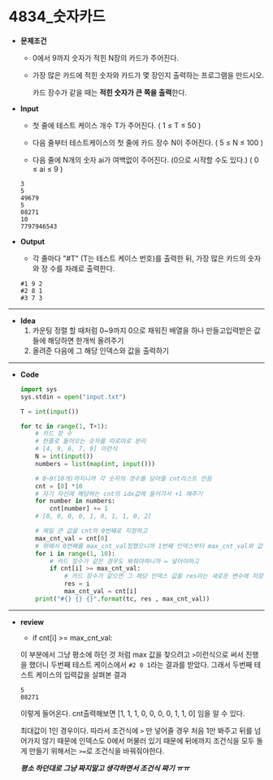 # 4834_숫자카드

* **문제조건**

  * 0에서 9까지 숫자가 적힌 N장의 카드가 주어진다.

  * 가장 많은 카드에 적힌 숫자와 카드가 몇 장인지 출력하는 프로그램을 만드시오. 

    카드 장수가 같을 때는 **적힌 숫자가 큰 쪽을 출력**한다.

* **Input**

  * 첫 줄에 테스트 케이스 개수 T가 주어진다. ( 1 ≤ T ≤ 50 )

  * 다음 줄부터 테스트케이스의 첫 줄에 카드 장수 N이 주어진다. ( 5 ≤ N ≤ 100 )

  * 다음 줄에 N개의 숫자 ai가 여백없이 주어진다. (0으로 시작할 수도 있다.) ( 0 ≤ ai ≤ 9 ) 

  ```
  3
  5
  49679
  5
  08271
  10
  7797946543
  ```

* **Output**

  * 각 줄마다 "#T" (T는 테스트 케이스 번호)를 출력한 뒤, 가장 많은 카드의 숫자와 장 수를 차례로 출력한다.

  ```
  #1 9 2
  #2 8 1
  #3 7 3
  ```

---

* **Idea**
  1. 카운팅 정렬 할 때처럼 0~9까지 0으로 채워진 배열을 하나 만들고입력받은 값들에 해당하면 한개씩 올려주기
  2. 올려준 다음에 그 해당 인덱스와 값을 출력하기

---

* **Code**

  ```python
  import sys
  sys.stdin = open("input.txt")
  
  T = int(input())
  
  for tc in range(1, T+1):
      # 카드 장 수
      # 한줄로 들어오는 숫자를 따로따로 분리
      # [4, 9, 6, 7, 9] 이런식
      N = int(input())
      numbers = list(map(int, input()))
  
      # 0~9(10개)까지니까 각 숫자의 갯수를 담아줄 cnt리스트 만듬
      cnt = [0] *10
      # 자기 자신에 해당하는 cnt의 idx값에 들어가서 +1 해주기
      for number in numbers:
          cnt[number] += 1
      # [0, 0, 0, 0, 1, 0, 1, 1, 0, 2]
  
      # 제일 큰 값을 cnt의 0번째로 지정하고
      max_cnt_val = cnt[0]
      # 위에서 0번째를 max_cnt_val정했으니까 1번째 인덱스부터 max_cnt_val와 값 비교
      for i in range(1, 10):
          # 카드 장수가 같은 경우도 봐줘야하니까 = 넣어야하고
          if cnt[i] >= max_cnt_val:
              # 카드 장수가 같으면 그 해당 인덱스 값을 res라는 새로운 변수에 저장
              res = i
              max_cnt_val = cnt[i]
      print("#{} {} {}".format(tc, res , max_cnt_val))
  
  
  ```

---

* **review**

  *  if cnt[i] >= max_cnt_val:

    이 부분에서 그냥 평소에 하던 것 처럼 max 값을 찾으려고 `>`이런식으로 써서 진행을 했더니 두번째 테스트 케이스에서 `#2 0 1`라는 결과를 받았다. 그래서 두번째 테스트 케이스의 입력값을 살펴본 결과

    ```
    5
    08271
    ```

    이렇게 들어온다. cnt출력해보면 [1, 1, 1, 0, 0, 0, 0, 1, 1, 0] 임을 알 수 있다. 

    최대값이 1인 경우이다. 따라서 조건식에 `>` 만 넣어줄 경우 처음 1만 봐주고 뒤를 넘어가지 않기 때문에 인덱스도 0에서 머물러 있기 때문에 뒤에까지 조건식을 모두 돌게 만들기 위해서는 `>=`로 조건식을 바꿔줘야한다.

    ***평소 하던대로 그냥 짜지말고 생각하면서 조건식 짜기 ㅠㅠ***

